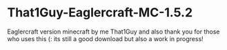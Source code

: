# That1Guy-Eaglercraft-MC-1.5.2
Eaglercraft version minecraft by me That1Guy
and also thank you for those who uses this (:
its still a good download but also a work in progress!
